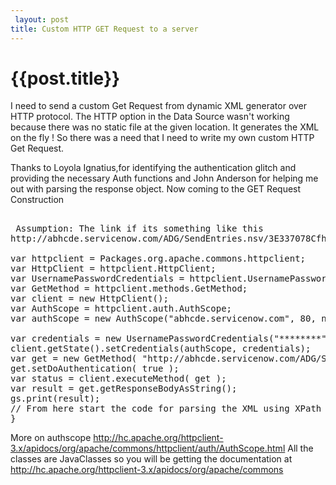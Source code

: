 ```yaml
---
 layout: post
title: Custom HTTP GET Request to a server
--- 
```

 {{post.title}}
======================================================
I need to send a custom Get Request from dynamic XML generator over HTTP protocol. The HTTP option in the Data Source wasn't working because there was no static file at the given location. It generates the XML on the fly !
So there was a need that I need to write my own custom HTTP Get Request.

Thanks to Loyola Ignatius,for identifying the authentication glitch and providing the necessary Auth functions and John Anderson for helping me out with parsing the response object.
Now coming to the GET Request Construction

<pre lang="javascript">

 Assumption: The link if its something like this
http://abhcde.servicenow.com/ADG/SendEntries.nsv/3E337078Cfh44560A85257904006E96EA?SendEntries

var httpclient = Packages.org.apache.commons.httpclient;
var HttpClient = httpclient.HttpClient;
var UsernamePasswordCredentials = httpclient.UsernamePasswordCredentials;
var GetMethod = httpclient.methods.GetMethod;
var client = new HttpClient();
var AuthScope = httpclient.auth.AuthScope;
var authScope = new AuthScope("abhcde.servicenow.com", 80, null);

var credentials = new UsernamePasswordCredentials("********", "********"); //username and Password
client.getState().setCredentials(authScope, credentials);
var get = new GetMethod( "http://abhcde.servicenow.com/ADG/SendEntries.nsv/3E337078Cfh44560A85257904006E96EA?SendEntries");
get.setDoAuthentication( true );
var status = client.executeMethod( get );
var result = get.getResponseBodyAsString();
gs.print(result);
// From here start the code for parsing the XML using XPath which i will write in another post of mine
}
</pre>

More on authscope
http://hc.apache.org/httpclient-3.x/apidocs/org/apache/commons/httpclient/auth/AuthScope.html
All the classes are JavaClasses so you will be getting the documentation at
http://hc.apache.org/httpclient-3.x/apidocs/org/apache/commons